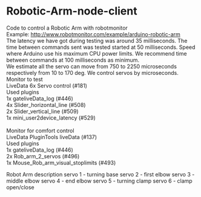 Robotic-Arm-node-client
=======================
Code to control a Robotic Arm with robotmonitor<br>
Example: http://www.robotmonitor.com/example/arduino-robotic-arm
<br>
The latency we have got during testing was around 35 milliseconds. The time between commands sent was tested started at 50 milliseconds. Speed where Arduino use his maximum CPU power limits. We recommend time between commands at 100 milliseconds as minimum.
<br>
We estimate all the servo can move from 750 to 2250 microseconds respectively from 10 to 170 deg.
We control servos by microseconds.
<br>
Monitor to test<br>
LiveData 6x Servo control (#181)<br>
Used plugins<br>
1x gateliveData_log (#446)<br>
4x Slider_horizontal_line (#508)<br>
2x Slider_vertical_line (#509)<br>
1x mini_user2device_latency (#529)<br>
<br>
Monitor for comfort control<br>
LiveData PluginTools liveData (#137)<br>
Used plugins<br>
1x gateliveData_log (#446)<br>
2x Rob_arm_2_servos (#496)<br>
1x Mouse_Rob_arm_visual_stoplimits (#493)

Robot Arm description
servo 1 - turning base
servo 2 - first elbow
servo 3 - middle elbow
servo 4 - end elbow
servo 5 - turning clamp
servo 6 - clamp open/close
